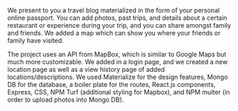 We present to you a travel blog materialized in the form of your personal online passport. You can add photos, past trips, and details about a certain restaurant or experience during your trip, and you can share amongst family and friends. We added a map which can show you where your friends or family have visited. 


The project uses an API from MapBox, which is similar to Google Maps but much more customizable.  We added in a login page, and we created a new location page as well as a view history page of added locations/descriptions.  We used Materialize for the design features, Mongo DB for the database, a boiler plate for the routes, React.js components, Express, CSS, NPM Turf (additional styling for Mapbox), and NPM multer (in order to upload photos into Mongo DB).
